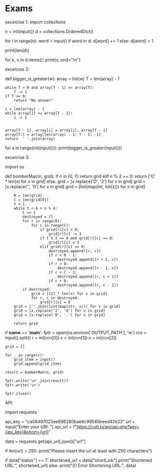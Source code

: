 # Exams
excercise 1:
import collections

n = int(input())
d = collections.OrderedDict()

for i in range(n):
    word = input()
    if word in d:
        d[word] += 1
    else:
        d[word] = 1

print(len(d))

for k, v in d.items():
    print(v, end="\n")

excercise 2:

def bigger_is_greater(w):
    array = list(w)
    T = len(array) - 1
    
    while T > 0 and array[T - 1] >= array[T]:
        T -= 1
    if T <= 0:
        return "No answer"
    
    i = len(array) - 1
    while array[i] <= array[T - 1]:
        i -= 1
        
        
    array[T - 1], array[i] = array[i], array[T - 1]
    array[T:] = array[len(array) - 1: T - 1: -1]
    return  ' '.join(array)

for a in range(int(input())):
    print(bigger_is_greater(input()))


excercise 3:

import os

def bomberMan(n, grid):
    if n in [0, 1]:
        return grid
    elif n % 2 == 0:
        return ['O' * len(x) for x in grid]
    else:
        grid = [x.replace('O', '2') for x in grid]
        grid = [x.replace('.', '0') for x in grid]
        grid = [list(map(int, list(x))) for x in grid]

        R = len(grid)
        C = len(grid[0])
        t = 1
        while t < 4 + n % 4:
            t += 1
            destroyed = []
            for r in range(R):
                for c in range(C):
                    if grid[r][c] > 0:
                        grid[r][c] -= 1
                    if t % 2 == 0 and grid[r][c] == 0:
                        grid[r][c] = 3
                    elif grid[r][c] == 0:
                        destroyed.append([r, c])
                        if r < R - 1:
                            destroyed.append([r + 1, c])
                        if r > 0:
                            destroyed.append([r - 1, c])
                        if c < C - 1:
                            destroyed.append([r, c + 1])
                        if c > 0:
                            destroyed.append([r, c - 1])
            if destroyed:
                grid = [[2] * len(x) for x in grid]
                for r, c in destroyed:
                    grid[r][c] = 0
        grid = [''.join(list(map(str, x))) for x in grid]
        grid = [x.replace('2', 'O') for x in grid]
        grid = [x.replace('0', '.') for x in grid]

        return grid


if __name__ == '__main__':
    fptr = open(os.environ['OUTPUT_PATH'], 'w')
    rcn = input().split()
    r = int(rcn[0])
    c = int(rcn[1])
    n = int(rcn[2])

    grid = []

    for _ in range(r):
        grid_item = input()
        grid.append(grid_item)

    result = bomberMan(n, grid)

    fptr.write('\n'.join(result))
    fptr.write('\n')

    fptr.close()
    
    
API:

import requests


api_key = "ca08497023ee898260bae6c99585beed42e23"
url = input("Enter your URl: ")
api_url = f"https://cutt.ly/api/api.php?key={api_key}&short={url}"

data = requests.get(api_url).json()["url"]

if len(url) > 250:
    print("Please insert the url at least with 250 characters")


if data["status"] == 7:
    shortened_url = data["shortLink"]
    print("Shortened URL:", shortened_url)
else:
    print("[!] Error Shortening URL:", data)
